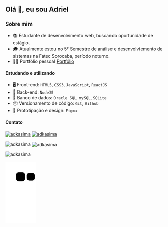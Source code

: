 ## Olá 👋, eu sou Adriel

### Sobre mim
- 📚 Estudante de desenvolvimento web, buscando oportunidade de estágio.
- 🎓 Atualmente estou no 5° Semestre de análise e desenvolviemento de sistemas na Fatec Sorocaba, período noturno.
- 👨‍💻 Portfólio pessoal [Portfólio](https://portfolio-adkasima.vercel.app/)

#### Estudando e utilizando
- 🖥️ Front-end: `HTML5`, `CSS3`, `JavaScript`, `ReactJS`
- 🔗 Back-end: `NodeJS`
- 💾 Banco de dados: `Oracle SQL`, `mySQL`, `SQLite`
- 📦 Versionamento de código: `Git`, `Github`
- 🎨 Prototipação e design: `Figma`

#### Contato
<div>
<p align="left">
<a href="https://linkedin.com/in/adkasima" target="blank"><img align="center" src="https://raw.githubusercontent.com/rahuldkjain/github-profile-readme-generator/master/src/images/icons/Social/linked-in-alt.svg" alt="adkasima" height="30" width="40" /></a>
<a href="https://instagram.com/adkasima" target="blank"><img align="center" src="https://raw.githubusercontent.com/rahuldkjain/github-profile-readme-generator/master/src/images/icons/Social/instagram.svg" alt="adkasima" height="30" width="40" /></a>
</p>
</div>

<div>
       <p><img align="left" src="https://github-readme-stats.vercel.app/api/top-langs?username=adkasima&show_icons=true&locale=en&layout=compact&theme=midnight-purple" alt="adkasima" /></p>

<p>&nbsp;<img align="center" src="https://github-readme-stats.vercel.app/api?username=adkasima&show_icons=true&locale=en&theme=midnight-purple" alt="adkasima" /></p>
</div>

<div>
       <p align="left"> <img src="https://komarev.com/ghpvc/?username=adkasima&label=Profile%20views&color=0e75b6&style=flat" alt="adkasima" /> </p>
</div>

 
  ![Snake animation](https://github.com/rafaballerini/rafaballerini/blob/output/github-contribution-grid-snake.svg)
</div>
